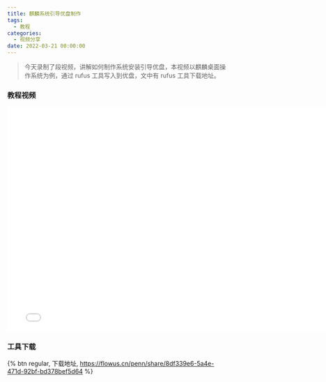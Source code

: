 ```yaml
---
title: 麒麟系统引导优盘制作
tags:
  - 教程
categories:
  - 视频分享
date: 2022-03-21 00:00:00
---
```


> 今天录制了段视频，讲解如何制作系统安装引导优盘，本视频以麒麟桌面操作系统为例，通过 rufus 工具写入到优盘，文中有 rufus 工具下载地址。

<!-- more -->

### 教程视频

<iframe src="//player.bilibili.com/player.html?aid=594510212&bvid=BV1Cq4y147j6&cid=544919547&page=1" scrolling="no" border="0" frameborder="no" framespacing="0" allowfullscreen="true" width="774" height="514"> </iframe>

### 工具下载

{% btn regular, 下载地址, https://flowus.cn/penn/share/8df339e6-5a4e-471d-92bf-bd378bef5d64 %}
